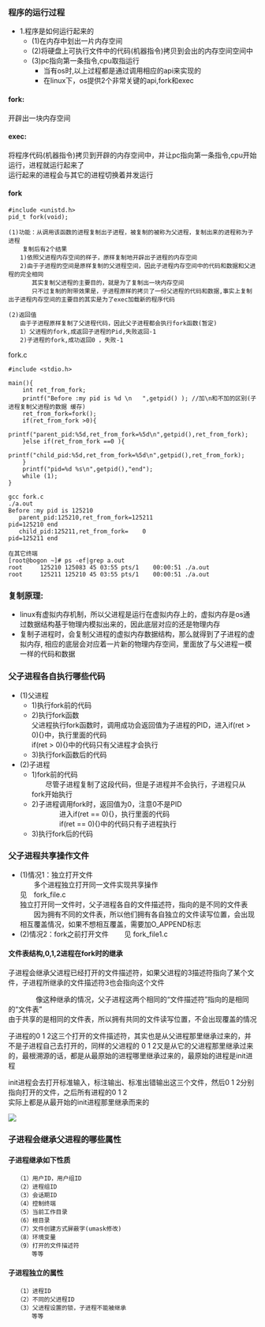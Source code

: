 ### 程序的运行过程
* 1.程序是如何运行起来的
    * (1)在内存中划出一片内存空间
    * (2)将硬盘上可执行文件中的代码(机器指令)拷贝到会出的内存空间空间中
    * (3)pc指向第一条指令,cpu取指运行
        * 当有os时,以上过程都是通过调用相应的api来实现的
        * 在linux下，os提供2个非常关键的api,fork和exec

#### fork:
 开辟出一块内存空间
#### exec:
将程序代码(机器指令)拷贝到开辟的内存空间中，并让pc指向第一条指令,cpu开始运行，进程就运行起来了       
运行起来的进程会与其它的进程切换着并发运行

#### fork
```
#include <unistd.h>
pid_t fork(void);
```
```
(1)功能：从调用该函数的进程复制出子进程，被复制的被称为父进程，复制出来的进程称为子进程
    复制后有2个结果
　　1)依照父进程内存空间的样子，原样复制地开辟出子进程的内存空间
　　2)由于子进程的空间是原样复制的父进程空间，因此子进程内存空间中的代码和数据和父进程的完全相同
　　　　其实复制父进程的主要目的，就是为了复制出一块内存空间
　　　　只不过复制的附带效果是，子进程原样的拷贝了一份父进程的代码和数据,事实上复制出子进程内存空间的主要目的其实是为了exec加载新的程序代码

(2)返回值
　　由于子进程原样复制了父进程代码，因此父子进程都会执行fork函数(暂定)
　　1）父进程的fork,成返回子进程的Pid,失败返回-1
　　2)子进程的fork,成功返回0 ，失败-1
```
fork.c
```
#include <stdio.h>

main(){
	int ret_from_fork;
	printf("Before :my pid is %d \n   ",getpid() ); //加\n和不加的区别(子进程复制父进程的数据 缓存)
	ret_from_fork=fork();
	if(ret_from_fork >0){
		printf("parent_pid:%5d,ret_from_fork=%5d\n",getpid(),ret_from_fork);
	}else if(ret_from_fork ==0 ){
		printf("child_pid:%5d,ret_from_fork=%5d\n",getpid(),ret_from_fork);
	}
	printf("pid=%d %s\n",getpid(),"end");
	while (1);
}

```


```
gcc fork.c
./a.out
Before :my pid is 125210 
   parent_pid:125210,ret_from_fork=125211
pid=125210 end
   child_pid:125211,ret_from_fork=    0
pid=125211 end

```

```
在其它终端
[root@bogon ~]# ps -ef|grep a.out
root     125210 125083 45 03:55 pts/1    00:00:51 ./a.out
root     125211 125210 45 03:55 pts/1    00:00:51 ./a.out

```

### 复制原理:
* linux有虚拟内存机制，所以父进程是运行在虚拟内存上的，虚拟内存是os通过数据结构基于物理内模拟出来的，因此底层对应的还是物理内存
* 复制子进程时，会复制父进程的虚拟内存数据结构，那么就得到了子进程的虚拟内存, 相应的底层会对应着一片新的物理内存空间，里面放了与父进程一模一样的代码和数据

### 父子进程各自执行哪些代码
* (1)父进程
    * 1)执行fork前的代码
    * 2)执行fork函数 <br>                                                    父进程执行fork函数时，调用成功会返回值为子进程的PID，进入if(ret > 0){}中，执行里面的代码<br>
if(ret > 0){}中的代码只有父进程才会执行
    * 3)执行fork函数后的代码	
* (2)子进程
    * 1)fork前的代码<br>
　　尽管子进程复制了这段代码，但是子进程并不会执行，子进程只从fork开始执行
    * 2)子进程调用fork时，返回值为0，注意0不是PID<br>
　　　　进入if(ret == 0){}，执行里面的代码<br>
　　　　if(ret == 0){}中的代码只有子进程执行
    * 3)执行fork后的代码

### 父子进程共享操作文件   
* (1)情况1：独立打开文件<br>
　　多个进程独立打开同一文件实现共享操作            
   见　fork_file.c<br>
独立打开同一文件时，父子进程各自的文件描述符，指向的是不同的文件表<br>
　　因为拥有不同的文件表，所以他们拥有各自独立的文件读写位置，会出现相互覆盖情况，如果不想相互覆盖，需要加O_APPEND标志	
* (2)情况2：fork之前打开文件
　　见 fork_file1.c
#### 文件表结构,0,1,2进程在fork时的继承
  子进程会继承父进程已经打开的文件描述符，如果父进程的3描述符指向了某个文件，子进程所继承的文件描述符3也会指向这个文件

　　　　像这种继承的情况，父子进程这两个相同的“文件描述符”指向的是相同的“文件表”<br>
由于共享的是相同的文件表，所以拥有共同的文件读写位置，不会出现覆盖的情况

子进程的0 1 2这三个打开的文件描述符，其实也是从父进程那里继承过来的，并不是子进程自己去打开的，同样的父进程的
0 1 2又是从它的父进程那里继承过来的，最根溯源的话，都是从最原始的进程哪里继承过来的，最原始的进程是init进程

init进程会去打开标准输入，标注输出、标准出错输出这三个文件，然后0 1 2分别指向打开的文件，之后所有进程的0 1 2<br>
实际上都是从最开始的init进程那里继承而来的

![](https://note.youdao.com/yws/api/personal/file/FA0D7E7360BD49A58C5B363369ADE56A?method=download&shareKey=314f144127cc25580c73faddb379ee9a)


### 子进程会继承父进程的哪些属性
#### 子进程继承如下性质
```
　　（1）用户ID，用户组ID
　　（2）进程组ID
　　（3）会话期ID
　　（4）控制终端
　　（5）当前工作目录
　　（6）根目录
　　（7）文件创建方式屏蔽字(umask修改)
　　（8）环境变量
　　（9）打开的文件描述符
　　　　等等
```
#### 子进程独立的属性
```
　　（1）进程ID
　　（2）不同的父进程ID
　　（3）父进程设置的锁，子进程不能被继承
　　　　等等
```









